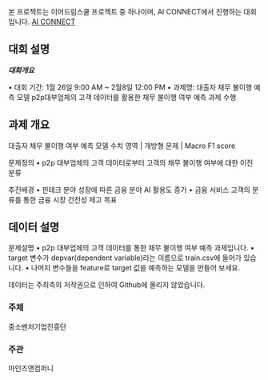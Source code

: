 본 프로젝트는 이어드림스쿨 프로젝트 중 하나이며, AI CONNECT에서 진행하는 대회입니다.
[AI CONNECT](https://www.aiconnect.kr/main/competition/privateDetail/203/competitionInfo)

## 대회 설명

**_대화개요_**

• 대회 기간: 1월 26일 9:00 AM ~ 2월8일 12:00 PM
• 과제명: 대출자 채무 불이행 예측 모델
p2p대부업체의 고객 데이터를 활용한 채무 불이행 여부 예측 과제 수행

## 과제 개요

대출자 채무 불이행 여부 예측 모델
수치 영역 | 개방형 문제 | Macro F1 score

문제정의
• p2p 대부업체의 고객 데이터로부터 고객의 채무 불이행 여부에 대한 이진 분류

추진배경
• 핀테크 분야 성장에 따른 금융 분야 AI 활용도 증가
• 금융 서비스 고객의 분류를 통한 금융 시장 건전성 제고 목표

## 데이터 설명

문제설명
• p2p 대부업체의 고객 데이터를 통한 채무 불이행 여부 예측 과제입니다.
• target 변수가 depvar(dependent variable)라는 이름으로 train.csv에 들어가 있습니다.
• 나머지 변수들을 feature로 target 값을 예측하는 모델을 만들어 보세요.

데이터는 주최측의 저작권으로 인하여 Github에 올리지 않았습니다.

### 주체

중소벤처기업진흥단

### 주관

마인즈앤컴퍼니
